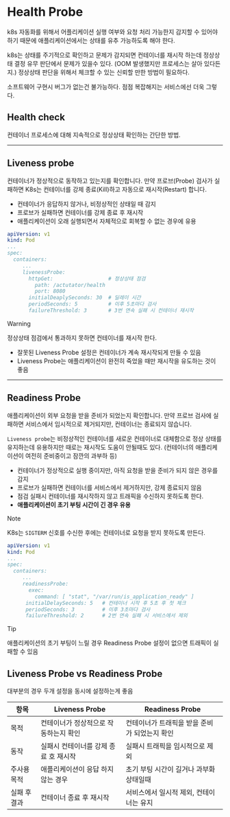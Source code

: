 # Health Probe
k8s 자동화를 위해서 어플리케이션 실행 여부와 요청 처리 가능한지 감지할 수 있어야 하기 때문에 애플리케이션에서는 상태를 유추 가능하도록 해야 한다.

k8s는 상태를 주기적으로 확인하고 문제가 감지되면 컨테이너를 재시작 하는데 정상상태 결정 유무 판단에서 문제가 있을수 있다. (OOM 발생했지만 프로세스는 살아 있다든지.)
정상상태 판단을 위해서 체크할 수 있는 신뢰할 만한 방법이 필요하다.

소프트웨어 구현시 버그가 없는건 불가능하다. 점점 복잡해지는 서비스에선 더욱 그렇다. 


## Health check
컨테이너 프로세스에 대해 지속적으로 정상상태 확인하는 간단한 방법.


---
## Liveness probe
컨테이너가 정상적으로 동작하고 있는지를 확인합니다. 만약 프로브(Probe) 검사가 실패하면 K8s는 컨테이너를 강제 종료(Kill)하고 자동으로 재시작(Restart) 합니다.

- 컨테이너가 응답하지 않거나, 비정상적인 상태일 때 감지
- 프로브가 실패하면 컨테이너를 강제 종료 후 재시작
- 애플리케이션이 오래 실행되면서 자체적으로 회복할 수 없는 경우에 유용

```yaml
apiVersion: v1
kind: Pod
...
spec:
  containers:
     ...
     livenessProbe:
       httpGet:                  # 정상상태 점검
         path: /actutator/health
         port: 8080
       initialDeaplySeconds: 30  # 딜레이 시간
       periodSeconds: 5          # 이후 5초마다 검사
       failureThreshold: 3       # 3번 연속 실패 시 컨테이너 재시작
```
> [!WARNING]
> 정상상태 점검에서 통과하지 못하면 컨테이너를 재시작 한다.  
> - 잘못된 Liveness Probe 설정은 컨테이너가 계속 재시작되게 만들 수 있음
> - Liveness Probe는 애플리케이션이 완전히 죽었을 때만 재시작을 유도하는 것이 좋음


---
## Readiness Probe
애플리케이션이 외부 요청을 받을 준비가 되었는지 확인합니다. 만약 프로브 검사에 실패하면 서비스에서 임시적으로 제거되지만, 컨테이너는 종료되지 않습니다.

`Liveness probe`는 비정상적인 컨테이너를 새로운 컨테이너로 대체함으로 정상 상태를 유지하는데 유용하지만 때로는 재시작도 도움이 안될때도 있다.
(컨테이너의 애플리케이션이 여전히 준비중이고 잠깐의 과부하 등)

- 컨테이너가 정상적으로 실행 중이지만, 아직 요청을 받을 준비가 되지 않은 경우를 감지
- 프로브가 실패하면 컨테이너를 서비스에서 제거하지만, 강제 종료되지 않음
- 점검 실패시 컨테이너를 재시작하지 않고 트래픽을 수신하지 못하도록 한다.
- **애플리케이션이 초기 부팅 시간이 긴 경우 유용**

> [!NOTE]
> K8s는 `SIGTERM` 신호를 수신한 후에는 컨테이너로 요청을 받지 못하도록 만든다.

```yaml
apiVersion: v1
kind: Pod
...
spec:
  containers:
     ...
     readinessProbe:
       exec:
         command: [ "stat", "/var/run/is_application_ready" ] 
      initialDelaySeconds: 5   # 컨테이너 시작 후 5초 후 첫 체크
      periodSeconds: 3         # 이후 3초마다 검사
      failureThreshold: 2      # 2번 연속 실패 시 서비스에서 제외
```

> [!TIP]
> 애플리케이션의 초기 부팅이 느릴 경우 Readiness Probe 설정이 없으면 트래픽이 실패할 수 있음


## Liveness Probe vs Readiness Probe
대부분의 경우 두개 설정을 동시에 설정하는게 좋음

| 항목 | Liveness Probe | Readiness Probe |
|------|-------|--------|
| 목적 | 컨테이너가 정상적으로 작동하는지 확인 | 컨테이너가 트래픽을 받을 준비가 되었는지 확인 |
| 동작 | 실패시 컨테이너를 강제 종료 호 재시작 | 실패시 트래픽을 임시적으로 제외 |
| 주사용 목적 | 애플리케이션이 응답 하지 않는 경우 | 초기 부팅 시간이 길거나 과부화 상태일때 |
| 실패 후 결과 | 컨테이너 종료 후 재시작 | 서비스에서 일시적 제외, 컨테이너는 유지 |


